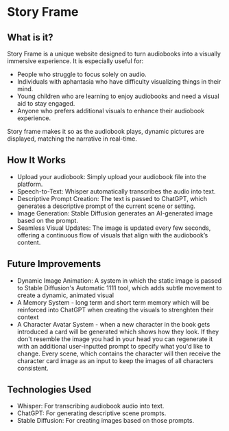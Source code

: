 # Story Frame
## What is it?
Story Frame is a unique website designed to turn audiobooks into a visually immersive experience. It is especially useful for:

- People who struggle to focus solely on audio.
- Individuals with aphantasia who have difficulty visualizing things in their mind.
- Young children who are learning to enjoy audiobooks and need a visual aid to stay engaged.
- Anyone who prefers additional visuals to enhance their audiobook experience.

Story frame makes it so as the audiobook plays, dynamic pictures are displayed, matching the narrative in real-time.

## How It Works
- Upload your audiobook: Simply upload your audiobook file into the platform.
- Speech-to-Text: Whisper automatically transcribes the audio into text.
- Descriptive Prompt Creation: The text is passed to ChatGPT, which generates a descriptive prompt of the current scene or setting.
- Image Generation: Stable Diffusion generates an AI-generated image based on the prompt.
- Seamless Visual Updates: The image is updated every few seconds, offering a continuous flow of visuals that align with the audiobook’s content.

## Future Improvements
- Dynamic Image Animation: A system in which the static image is passed to Stable Diffusion's Automatic 1111 tool, which adds subtle movement to create a dynamic, animated visual
- A Memory System - long term and short term memory which will be reinforced into ChatGPT when creating the visuals to strenghten their context
- A Character Avatar System - when a new character in the book gets introduced a card will be generated which shows how they look. If they don't resemble the image you had in your head you can regenerate it with an additional user-inputted prompt to specify what you'd like to change. Every scene, which contains the character will then receive the character card image as an input to keep the images of all characters consistent.

## Technologies Used
- Whisper: For transcribing audiobook audio into text.
- ChatGPT: For generating descriptive scene prompts.
- Stable Diffusion: For creating images based on those prompts.
  
